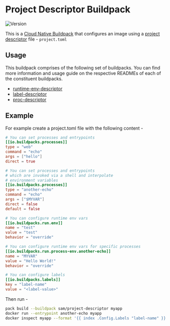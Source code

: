 # Project Descriptor Buildpack

![Version](https://img.shields.io/badge/dynamic/json?url=https://cnb-registry-api.herokuapp.com/api/v1/buildpacks/sam/project-descriptor&label=Version&query=$.latest.version)

This is a [Cloud Native Buildpack](https://buildpacks.io) that configures an image using a [project descriptor](https://github.com/buildpacks/spec/blob/main/extensions/project-descriptor.md#project-descriptor) file - `project.toml`

## Usage

This buildpack comprises of the following set of buildpacks. You can find more information and usage guide on the respective READMEs of each of the constituent buildpacks.

- [runtime-env-descriptor](https://github.com/samj1912/runtime-env-descriptor-buildpack)
- [label-descriptor](https://github.com/samj1912/label-descriptor-buildpack)
- [proc-descriptor](https://github.com/samj1912/proc-descriptor-buildpack)

## Example

For example create a project.toml file with the following content -

```toml
# You can set processes and entrypoints
[[io.buildpacks.processes]]
type = "web"
command = "echo"
args = ["hello"]
direct = true

# You can set processes and entrypoints
# which are invoked via a shell and interpolate
# environment variables
[[io.buildpacks.processes]]
type = "another-echo"
command = "echo"
args = ["$MYVAR"]
direct = false
default = false

# You can configure runtime env vars
[[io.buildpacks.run.env]]
name = "test"
value = "test"
behavior = "override"

# You can configure runtime env vars for specific processes
[[io.buildpacks.run.process-env.another-echo]]
name = "MYVAR"
value = "Hello World!"
behavior = "override"

# You can configure labels
[[io.buildpacks.labels]]
key = "label-name"
value = "<label-value>"
```

Then run - 

```bash
pack build --buildpack sam/project-descriptor myapp
docker run --entrypoint another-echo myapp
docker inspect myapp --format '{{ index .Config.Labels "label-name" }}'
